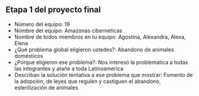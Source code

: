 ## Etapa 1 del proyecto final

- Número del equipo: 19
- Nombre del equipo: Amazonas ciberneticas
- Nombre de todos miembros en tu equipo: Agostina, Alexandra, Alexa, Elena
- ¿Qué problema global eligieron ustedes?: Abandono de animales domésticos
- ¿Porque eligieron ese problema?: Nos interesó la problematica a todas las integrantes y atañe a toda Latinoamerica
- Describan la solución tentativa a ese problema que mostrar: Fomento de la adopción,  de leyes que regulen y castiguen el abandono, esterilización de animales
